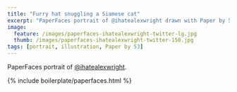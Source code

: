 ```yaml
---
title: "Furry hat snuggling a Siamese cat"
excerpt: "PaperFaces portrait of @ihatealexwright drawn with Paper by 53 on an iPad."
image: 
  feature: /images/paperfaces-ihatealexwright-twitter-lg.jpg
  thumb: /images/paperfaces-ihatealexwright-twitter-150.jpg
tags: [portrait, illustration, Paper by 53]
---
```


PaperFaces portrait of [@ihatealexwright](http://twitter.com/ihatealexwright).

{% include boilerplate/paperfaces.html %}